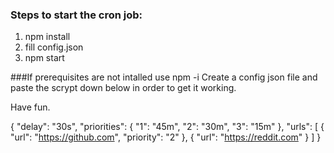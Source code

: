 ### Steps to start the cron job:

1. npm install
2. fill config.json
3. npm start


###If prerequisites are not intalled use npm -i
Create a config json file and paste the scrypt down below in order to get it working.

Have fun.


{
  "delay": "30s",
  "priorities": {
    "1": "45m",
    "2": "30m",
    "3": "15m"
  },
  "urls": [
    {
      "url": "https://github.com",
      "priority": "2"
    },
    {
      "url": "https://reddit.com"
    }
  ]
}

